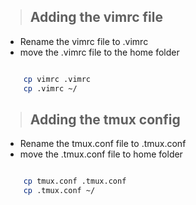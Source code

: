 > ## Adding the vimrc file

- Rename the vimrc file to .vimrc
- move the .vimrc file to the home folder

```bash

    cp vimrc .vimrc
    cp .vimrc ~/

```

> ## Adding the tmux config

- Rename the tmux.conf file to .tmux.conf
- move the .tmux.conf file to home folder

```bash

    cp tmux.conf .tmux.conf
    cp .tmux.conf ~/

```
